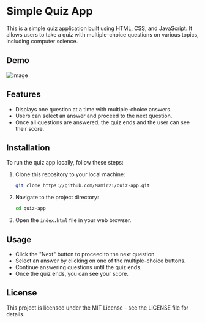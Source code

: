 # Simple Quiz App

This is a simple quiz application built using HTML, CSS, and JavaScript. It allows users to take a quiz with multiple-choice questions on various topics, including computer science.

## Demo

![image](https://github.com/user-attachments/assets/53d626a1-a947-4adc-8c6c-837ee63eda08)

## Features

- Displays one question at a time with multiple-choice answers.
- Users can select an answer and proceed to the next question.
- Once all questions are answered, the quiz ends and the user can see their score.

## Installation

To run the quiz app locally, follow these steps:

1. Clone this repository to your local machine:

    ```bash
    git clone https://github.com/Mamir21/quiz-app.git
    ```

2. Navigate to the project directory:

    ```bash
    cd quiz-app
    ```

3. Open the `index.html` file in your web browser.

## Usage

- Click the "Next" button to proceed to the next question.
- Select an answer by clicking on one of the multiple-choice buttons.
- Continue answering questions until the quiz ends.
- Once the quiz ends, you can see your score.

## License

This project is licensed under the MIT License - see the LICENSE file for details.
